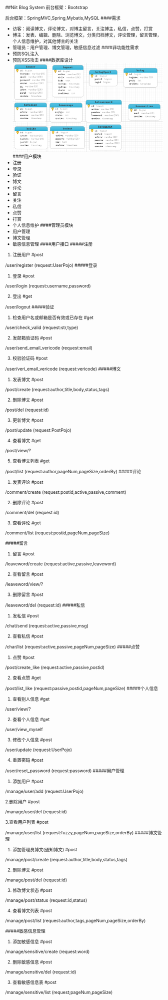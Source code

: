 ##Niit Blog System
前台框架：Bootstrap

后台框架：SpringMVC,Spring,Mybatis,MySQL
####需求
* 访客：阅读博文，评论博文，对博主留言，关注博主，私信，点赞，打赏
* 博主：发表、编辑、删除、浏览博文，分类归档博文，评论管理，留言管理，个人信息维护，对其他博主的关注
* 管理员：用户管理、博文管理，敏感信息过滤
####非功能性需求
* 预防SQL注入
* 预防XSS攻击
####数据库设计
![](pic/database.jpg)
####用户模块
* 注册
* 登录
* 验证
* 博文
* 评论
* 留言
* 关注
* 私信
* 点赞
* 打赏
* 个人信息维护
####管理员模块
* 用户管理
* 博文管理
* 敏感信息管理
####用户接口
#####注册
1. 注册用户 #post

/user/register (request:UserPojo)
#####登录
1. 登录 #post

/user/login (request:username,password)

2. 登出 #get

/user/logout
#####验证
1. 检查用户名或邮箱是否有效或已存在 #get

/user/check_valid  (request:str,type)

2. 发邮箱验证码   #post

/user/send_email_vericode  (request:email)

3. 校验验证码    #post

/user/veri_email_vericode  (request:vericode)
#####博文
1. 发表博文 #post

/post/create (request:author,title,body,status,tags)

2. 删除博文 #post

/post/del (request:id)

3. 更新博文 #post

/post/update (request:PostPojo)

4. 查看博文 #get

/post/view/?

5. 查看博文列表   #get

/post/list  (request:author,pageNum,pageSize,orderBy)
#####评论
1. 发表评论 #post

/comment/create     (request:postid,active,passive,comment)

2. 删除评论  #post

/comment/del    (request:id)

3. 查看评论  #get

/comment/list   (request:postid,pageNum,pageSize)

#####留言
1. 留言   #post

/leaveword/create   (request:active,passive,leaveword)

2. 查看留言 #post

/leaveword/view/?
    
3. 删除留言 #post

/leaveword/del  (request:id)
#####私信
1. 发私信  #post

/chat/send  (request:active,passive,msg)

2. 查看私信 #post

/char/list  (request:active,passive,pageNum,pageSize)
#####点赞
1. 点赞   #post

/post/create_like  (request:active,passive,postid)

2. 查看点赞  #get

/post/list_like (request:passive,postid,pageNum,pageSize)
#####个人信息
1. 查看别人信息   #get

/user/view/?

2. 查看个人信息   #get

/user/view_myself

3. 修改个人信息   #post

/user/update  (request:UserPojo)

4. 重置密码 #post

/user/reset_password  (request:password)
#####用户管理
1. 添加用户     #post

/manage/user/add    (request:UserPojo)

2.删除用户  #post

/manage/user/del    (request:id)

3.查看用户列表    #post

/manage/user/list   (request:fuzzy,pageNum,pageSize,orderBy)
#####博文管理
1. 添加管理员博文(通知博文)    #post

/manage/post/create     (request:author,title,body,status,tags)

2. 删除博文 #post

/manage/post/del    (request:id)

3. 修改博文状态   #post

/manage/post/status     (request:id,status)

4. 查看博文列表   #post

/manage/post/list   (request:author,tags,pageNum,pageSize,orderBy)

#####敏感信息管理
1. 添加敏感信息   #post

/manage/sensitive/create (request:word)

2. 删除敏感信息   #post

/manage/sensitive/del (request:id)

3. 查看敏感信息表  #post

/manage/sensitive/list (request;pageNum,pageSize)